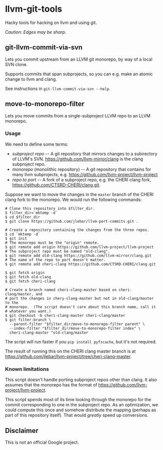 # llvm-git-tools

Hacky tools for hacking on llvm and using git.

*Caution: Edges may be sharp.*

## git-llvm-commit-via-svn

Lets you commit upstream from an LLVM git monorepo, by way of a local SVN clone.

Supports commits that span subprojects, so you can e.g. make an atomic change to
llvm and clang.

See instructions in `git-llvm-commit-via-svn --help`.

## move-to-monorepo-filter

Lets you move commits from a single-subproject LLVM repo to an LLVM monorepo.

### Usage

We need to define some terms:

 * *subproject repo* -- A git repository that mirrors changes to a subirectory
   of LLVM's SVN.  https://github.com/llvm-mirror/clang is the clang subproject
   repo.
 * *monorepo* (monolithic repository) -- A git repository that contains for many
   llvm subprojects, e.g. https://github.com/llvm-project/llvm-project
 * *repo to port* -- A fork of a subproject repo, e.g.  the CHERI clang fork,
   https://github.com/CTSRD-CHERI/clang.git.

Suppose we want to move the changes in the `master` branch of the CHERI clang
fork to the monorepo.  We would run the following commands:

    # Clone this repository into $filter_dir.
    $ filter_dir=`mktemp -d`
    $ cd $filter_dir
    $ git clone https://github.com/jlebar/llvm-port-commits.git .

    # Create a repository containing the changes from the three repos.
    $ cd `mktemp -d`
    $ git init
    # The monorepo must be the "origin" remote.
    $ git remote add origin https://github.com/llvm-project/llvm-project
    # The subproject repo must be named "old-clang".
    $ git remote add old-clang https://github.com/llvm-mirror/clang.git
    # The name of the repo to port doesn't matter.
    $ git remote add cheri-clang https://github.com/CTSRD-CHERI/clang.git

    $ git fetch origin
    $ git fetch old-clang
    $ git fetch cheri-clang

    # Create a branch named cheri-clang-master based on cheri-clang/master, and
    # port the changes in chery-clang-master but not in old-clang/master to the
    # monorepo.  (The script doesn't care about this branch name, call it
    # whatever you want.)
    $ git checkout -b cheri-clang-master cheri-clang/master
    $ git filter-branch \
      --parent-filter "$filter_dir/move-to-monorepo-filter parent" \
      --index-filter "$filter_dir/move-to-monorepo-filter index" \
      cheri-clang-master ^old-clang/master

The script will run faster if you `pip install pyfscache`, but it's not
required.

The result of running this on the CHERI clang master branch is at
https://github.com/jlebar/llvm-project/tree/cheri-clang-master.

### Known limitations

This script doesn't handle porting subproject repos other than clang.  It also
assumes that the monorepo has the format of
https://github.com/llvm-project/llvm-project.

This script spends most of its time looking through the monorepo for the commit
corresponding to one in the subproject repo.  As an optimization, we could
compute this once and somehow distribute the mapping (perhaps as part of this
repository itself).  That would *greatly* speed up conversions.

## Disclaimer

This is not an official Google project.

